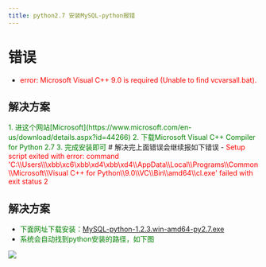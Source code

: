 ```yaml
---
title: python2.7 安装MySQL-python报错
---
```


# 错误

- <font color=red>error: Microsoft Visual C++ 9.0 is required (Unable to find vcvarsall.bat).</font>

## 解决方案
<font color=green>
1. 进这个网站[Microsoft](https://www.microsoft.com/en-us/download/details.aspx?id=44266)
2. 下载Microsoft Visual C++ Compiler for Python 2.7
3. 完成安装即可
</font>
# 解决完上面错误会继续报如下错误
- <font color=red>Setup script exited with error: command 'C:\\Users\\\xbb\xc6\xbb\xd4\xbb\xd4\\AppData\\Local\\Programs\\Common\\Microsoft\\Visual C++ for Python\\9.0\\VC\\Bin\\amd64\\cl.exe' failed with exit status 2</font>

## 解决方案
- <font color=green>下面网址下载安装：[MySQL-python-1.2.3.win-amd64-py2.7.exe](http://pan.baidu.com/disk/home#list/vmode=list&path=%2Fpython%2FMysql-Connection)
- 系统会自动找到python安装的路径，如下图</font>

![](./_image/found-python-2.7-install-path_thumb_thumb.png)
